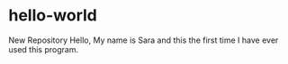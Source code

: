# hello-world
New Repository
Hello, My name is Sara and this the first time I have ever used this program.

